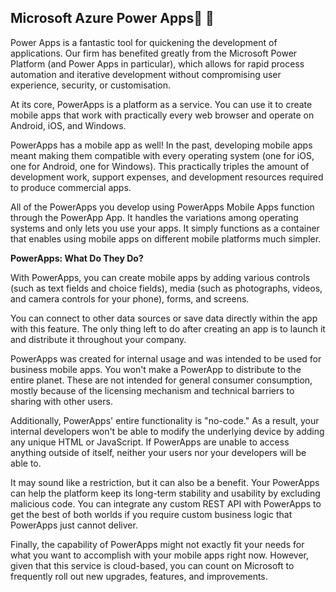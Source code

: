## Microsoft Azure Power Apps🌸 🚀

Power Apps is a fantastic tool for quickening the development of applications. Our firm has benefited greatly from the Microsoft Power Platform (and Power Apps in particular), which allows for rapid process automation and iterative development without compromising user experience, security, or customisation.

At its core, PowerApps is a platform as a service. You can use it to create mobile apps that work with practically every web browser and operate on Android, iOS, and Windows.

PowerApps has a mobile app as well! In the past, developing mobile apps meant making them compatible with every operating system (one for iOS, one for Android, one for Windows). This practically triples the amount of development work, support expenses, and development resources required to produce commercial apps.

All of the PowerApps you develop using PowerApps Mobile Apps function through the PowerApp App. It handles the variations among operating systems and only lets you use your apps. It simply functions as a container that enables using mobile apps on different mobile platforms much simpler.

**PowerApps: What Do They Do?**

With PowerApps, you can create mobile apps by adding various controls (such as text fields and choice fields), media (such as photographs, videos, and camera controls for your phone), forms, and screens.

You can connect to other data sources or save data directly within the app with this feature. The only thing left to do after creating an app is to launch it and distribute it throughout your company.

PowerApps was created for internal usage and was intended to be used for business mobile apps. You won't make a PowerApp to distribute to the entire planet. These are not intended for general consumer consumption, mostly because of the licensing mechanism and technical barriers to sharing with other users.

Additionally, PowerApps' entire functionality is "no-code." As a result, your internal developers won't be able to modify the underlying device by adding any unique HTML or JavaScript. If PowerApps are unable to access anything outside of itself, neither your users nor your developers will be able to.

It may sound like a restriction, but it can also be a benefit. Your PowerApps can help the platform keep its long-term stability and usability by excluding malicious code. You can integrate any custom REST API with PowerApps to get the best of both worlds if you require custom business logic that PowerApps just cannot deliver.

Finally, the capability of PowerApps might not exactly fit your needs for what you want to accomplish with your mobile apps right now. However, given that this service is cloud-based, you can count on Microsoft to frequently roll out new upgrades, features, and improvements.

